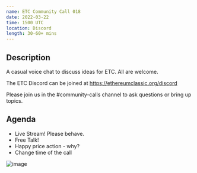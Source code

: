 ```yaml
---
name: ETC Community Call 018
date: 2022-03-22
time: 1500 UTC
location: Discord
length: 30-60+ mins
---
```


## Description

A casual voice chat to discuss ideas for ETC. All are welcome.

The ETC Discord can be joined at https://ethereumclassic.org/discord

Please join us in the #community-calls channel to ask questions or bring up topics.

## Agenda

- Live Stream! Please behave.
- Free Talk!
- Happy price action - why?
- Change time of the call

![image](https://user-images.githubusercontent.com/1696942/159202015-14a66352-53bf-4311-aa85-40ecec1a4b27.png)
